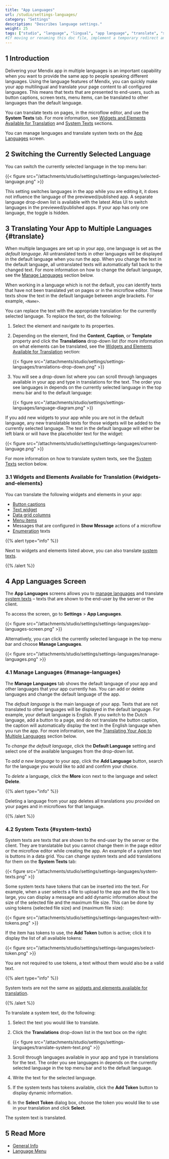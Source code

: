 ```yaml
---
title: "App Languages"
url: /studio/settings-languages/
category: "Settings"
description: "Describes language settings."
weight: 25
tags: ["studio", "language", "lingual", "app language", "translate", "system texts"]
#If moving or renaming this doc file, implement a temporary redirect and let the respective team know they should update the URL in the product. See Mapping to Products for more details.
---
```


## 1 Introduction 

Delivering your Mendix app in multiple languages is an important capability when you want to provide the same app to people speaking different languages. Using the language features of Mendix, you can quickly make your app multilingual and translate your page content to all configured languages. This means that texts that are presented to end-users, such as button captions, screen texts, menu items, can be translated to other languages than the default language.  

You can translate texts on pages, in the microflow editor, and use the **System Texts** tab. For more information, see [Widgets and Elements Available for Translation](#widgets-and-elements) and [System Texts](#system-texts) sections. 

You can manage languages and translate system texts on the [App Languages](#app-languages) screen.

## 2 Switching the Currently Selected Language

You can switch the currently selected language in the top menu bar:

{{< figure src="/attachments/studio/settings/settings-languages/selected-language.png" >}}

This setting switches languages in the app while you are editing it, it does not influence the language of the previewed/published app. A separate language drop-down list is available with the latest Atlas UI to switch languages in the previewed/published apps. If your app has only one language, the toggle is hidden. 

## 3 Translating Your App to Multiple Languages {#translate}

When multiple languages are set up in your app, one language is set as the *default language*. All untranslated texts in other languages will be displayed in the default language when you run the app. When you change the text in the default language, all untranslated texts will automatically fall back to the changed text. For more information on how to change the default language, see the [Manage Languages](#manage-languages) section below.

When working in a language which is not the default, you can identify texts that have not been translated yet on pages or in the microflow editor. These texts show the text in the default language between angle brackets. For example, `<Name>`. 

You can replace the text with the appropriate translation for the currently selected language. To replace the text, do the following:

1. Select the element and navigate to its properties. 

2. Depending on the element, find the **Content**, **Caption**, or **Template** property and click the **Translations** drop-down list (for more information on what elements can be translated, see the [Widgets and Elements Available for Translation](#widgets-and-elements) section:

   {{< figure src="/attachments/studio/settings/settings-languages/translations-drop-down.png" >}}

3. You will see a drop-down list where you can scroll through languages available in your app and type in translations for the text. The order you see languages in depends on the currently selected language in the top menu bar and to the default language:

   {{< figure src="/attachments/studio/settings/settings-languages/language-diagram.png" >}}   

If you add new widgets to your app while you are not in the default language, any new translatable texts for those widgets will be added to the currently selected language. The text in the default language will either be left blank or will have the placeholder text for the widget:

{{< figure src="/attachments/studio/settings/settings-languages/current-language.png" >}}   

For more information on how to translate system texts, see the [System Texts](#system-texts) section below.

### 3.1 Widgets and Elements Available for Translation {#widgets-and-elements}

You can translate the following widgets and elements in your app:

* [Button captions](/studio/page-editor-widgets-buttons/#general)
* [Text widget](/studio/page-editor-widgets-text/#content)
* [Data grid columns](/studio/page-editor-data-grid/#grid-columns)
* [Menu items](/studio/navigation/#properties-of-menu-items)
* Messages that are configured in **Show Message** actions of a microflow
* [Enumeration](/studio/domain-models-enumeration/) texts

{{% alert type="info" %}}

Next to widgets and elements listed above, you can also translate [system texts](#system-texts). 

{{% /alert %}}

## 4 App Languages Screen

The **App Languages** screens allows you to [manage languages](#manage-languages) and translate [system texts](##system-texts) – texts that are shown to the end-user by the server or the client. 

To access the screen, go to **Settings** > **App Languages**.  

{{< figure src="/attachments/studio/settings/settings-languages/app-languages-screen.png" >}}

Alternatively, you can click the currently selected language in the top menu bar and choose **Manage Languages**. 

{{< figure src="/attachments/studio/settings/settings-languages/manage-languages.png" >}}

### 4.1 Manage Languages {#manage-languages}

The **Manage Languages** tab shows the default language of your app and other languages that your app currently has. You can add or delete languages and change the default language of the app.

The *default language* is the main language of your app. Texts that are not translated to other languages will be displayed in the default language. For example, your default language is English. If you switch to the Dutch language, add a button to a page, and do not translate the button caption, the caption will automatically display the text in the English language when you run the app. For more information, see the [Translating Your App to Multiple Languages](#translate) section below. 

To *change the default language*, click the **Default Language** setting and select one of the available languages from the drop-down list.

To *add a new language* to your app, click the **Add Language** button, search for the language you would like to add and confirm your choice.

To *delete* a language, click the **More** icon next to the language and select **Delete**. 

{{% alert type="info" %}}

Deleting a language from your app deletes all translations you provided on your pages and in microflows for that language.

{{% /alert %}}

### 4.2 System Texts {#system-texts}

System texts are texts that are shown to the end-user by the server or the client. They are translatable but you cannot change them in the page editor or the microflow editor while creating the app. An example of a system text is buttons in a data grid. You can change system texts and add translations for them on the **System Texts** tab: 

{{< figure src="/attachments/studio/settings/settings-languages/system-texts.png" >}}

Some system texts have tokens that can be inserted into the text. For example, when a user selects a file to upload to the app and the file is too large, you can display a message and add dynamic information about the size of the selected file and the maximum file size. This can be done by using tokens {selected file size} and {maximum file size}: 

{{< figure src="/attachments/studio/settings/settings-languages/text-with-tokens.png" >}}

If the item has tokens to use, the **Add Token** button is active; click it to display the list of all available tokens:

{{< figure src="/attachments/studio/settings/settings-languages/select-token.png" >}}

You are not required to use tokens, a text without them would also be a valid text. 

{{% alert type="info" %}}

System texts are not the same as [widgets and elements available for translation](#widgets-and-elements).

{{% /alert %}}

To translate a system text, do the following:

1. Select the text you would like to translate.

2. Click the **Translations** drop-down list in the text box on the right:

    {{< figure src="/attachments/studio/settings/settings-languages/translate-system-text.png" >}}

3. Scroll through languages available in your app and type in translations for the text. The order you see languages in depends on the currently selected language in the top menu bar and to the default language.

4. Write the text for the selected language. 

5. If the system texts has tokens available, click the **Add Token** button to display dynamic information.

6. In the **Select Token** dialog box, choose the token you would like to use in your translation and click **Select**. 

The system text is translated. 

## 5 Read More

* [General Info](/studio/general/)
* [Language Menu](/refguide/translatable-texts/)
